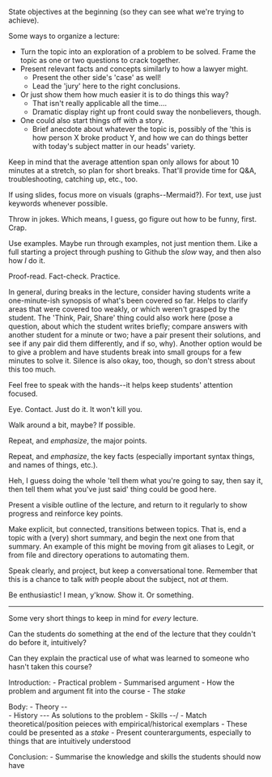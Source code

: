 State objectives at the beginning (so they can see what we're trying to achieve).

Some ways to organize a lecture:
- Turn the topic into an exploration of a problem to be solved. Frame the topic as one or two questions to crack together.
- Present relevant facts and concepts similarly to how a lawyer might.
	- Present the other side's 'case' as well!
	- Lead the 'jury' here to the right conclusions.
- Or just show them how much easier it is to do things this way?
	- That isn't really applicable all the time....
	- Dramatic display right up front could sway the nonbelievers, though.
- One could also start things off with a story.
	- Brief anecdote about whatever the topic is, possibly of the 'this is how person X broke product Y, and how we can do things better with today\'s subject matter in our heads' variety.

Keep in mind that the average attention span only allows for about 10 minutes at a stretch, so plan for short breaks. That'll provide time for Q&A, troubleshooting, catching up, etc., too.

If using slides, focus more on visuals (graphs--Mermaid?). For text, use just keywords whenever possible.

Throw in jokes. Which means, I guess, go figure out how to be funny, first. Crap.

Use examples. Maybe run through examples, not just mention them. Like a full starting a project through pushing to Github the _slow_ way, and then also how _I_ do it.

Proof-read. Fact-check. Practice.

In general, during breaks in the lecture, consider having students write a one-minute-ish synopsis of what's been covered so far. Helps to clarify areas that were covered too weakly, or which weren't grasped by the student. The 'Think, Pair, Share' thing could also work here (pose a question, about which the student writes briefly; compare answers with another student for a minute or two; have a pair present their solutions, and see if any pair did them differently, and if so, why). Another option would be to give a problem and have students break into small groups for a few minutes to solve it. Silence is also okay, too, though, so don't stress about this too much.

Feel free to speak with the hands--it helps keep students' attention focused.

Eye. Contact. Just do it. It won't kill you.

Walk around a bit, maybe? If possible.

Repeat, and _emphasize_, the major points.

Repeat, and _emphasize_, the key facts (especially important syntax things, and names of things, etc.).

Heh, I guess doing the whole 'tell them what you\'re going to say, then say it, then tell them what you\'ve just said' thing could be good here.

Present a visible outline of the lecture, and return to it regularly to show progress and reinforce key points.

Make explicit, but connected, transitions between topics. That is, end a topic with a (very) short summary, and begin the next one from that summary. An example of this might be moving from git aliases to Legit, or from file and directory operations to automating them.

Speak clearly, and project, but keep a conversational tone. Remember that this is a chance to talk _with_ people about the subject, not _at_ them.

Be enthusiastic! I mean, y'know. Show it. Or something.

--------

Some very short things to keep in mind for _every_ lecture.

Can the students do something at the end of the lecture that they couldn't do before it, intuitively?

Can they explain the practical use of what was learned to someone who hasn't taken this course?

Introduction:
	- Practical problem
	- Summarised argument
	- How the problem and argument fit into the course
	- The _stake_

Body:
	- Theory --\
	- History ---   As solutions to the problem
	- Skills --/
	- Match theoretical/position peieces with empirical/historical exemplars
		- These could be presented as a _stake_
	- Present counterarguments, especially to things that are intuitively understood

Conclusion:
	- Summarise the knowledge and skills the students should now have

